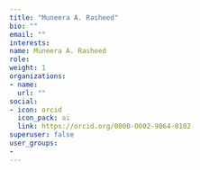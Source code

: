 ```yaml
---
title: "Muneera A. Rasheed"
bio: ""
email: ""
interests:
name: Muneera A. Rasheed
role: 
weight: 1
organizations:
- name: 
  url: ""
social:
- icon: orcid
  icon_pack: ai
  link: https://orcid.org/0000-0002-9064-0102
superuser: false
user_groups:
- 
---
```


